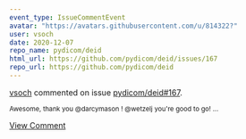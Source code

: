 ```yaml
---
event_type: IssueCommentEvent
avatar: "https://avatars.githubusercontent.com/u/814322?"
user: vsoch
date: 2020-12-07
repo_name: pydicom/deid
html_url: https://github.com/pydicom/deid/issues/167
repo_url: https://github.com/pydicom/deid
---
```


<a href='https://github.com/vsoch' target='_blank'>vsoch</a> commented on issue <a href='https://github.com/pydicom/deid/issues/167' target='_blank'>pydicom/deid#167</a>.

<small>Awesome, thank you @darcymason ! @wetzelj you're good to go! ...</small>

<a href='https://github.com/pydicom/deid/issues/167' target='_blank'>View Comment</a>